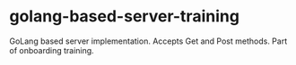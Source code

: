 # golang-based-server-training
GoLang based server implementation. Accepts Get and Post methods. Part of onboarding training.
